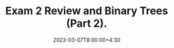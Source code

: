 ---
type: lecture
date: 2023-03-07T8:00:00+4:30
enddate: 2023-03-09T8:00:00+4:30
title: "Exam 2 Review and Binary Trees (Part 2)." 
tldr: "Course Introduction and Logistics."
thumbnail: /static_files/presentations/introduction.jpeg
links:
    - url: /static_files/presentations/week9.pdf
      name: Tuesday
    - url: /static_files/presentations/week9_2.pdf
      name: Thursday
---